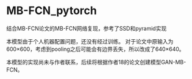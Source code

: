 # MB-FCN_pytorch
结合MB-FCN论文的MB-FCN网络复现，参考了SSD和pyramid实现

本模型由于个人机器配置问题，还没有经过训练。
对于论文中原输入为600×600，考虑到pooling之后可能会有边界丢失，所以改成了640×640。

本模型的实现尚未与作者联系，后续将根据作者18的论文创建模型GAN-MB-FCN。
